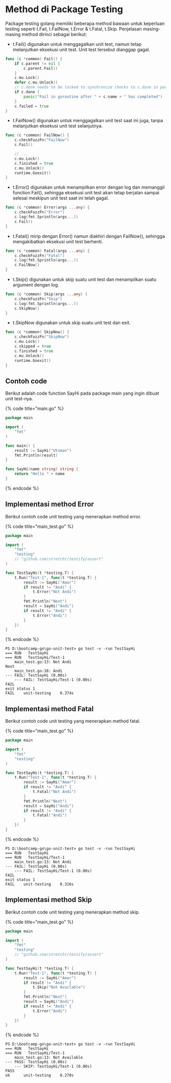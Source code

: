 # Method di Package Testing

Package testing golang memiliki beberapa method bawaan untuk keperluan testing seperti t.Fail, t.FailNow, t.Error & t.Fatal, t.Skip. Penjelasan masing-masing method dirinci sebagai berikut:

* t.Fail() digunakan untuk menggagalkan unit test, namun tetap melanjutkan eksekusi unit test. Unit test tersebut dianggap gagal.

```go
func (c *common) Fail() {
	if c.parent != nil {
		c.parent.Fail()
	}
	c.mu.Lock()
	defer c.mu.Unlock()
	// c.done needs to be locked to synchronize checks to c.done in parent tests.
	if c.done {
		panic("Fail in goroutine after " + c.name + " has completed")
	}
	c.failed = true
}
```

* t.FailNow() digunakan untuk menggagalkan unit test saat ini juga, tanpa melanjutkan eksekusi unit test selanjutnya.

```go
func (c *common) FailNow() {
	c.checkFuzzFn("FailNow")
	c.Fail()

	// ...
	c.mu.Lock()
	c.finished = true
	c.mu.Unlock()
	runtime.Goexit()
}
```

* t.Error() digunakan untuk menampilkan error dengan log dan memanggil function Fail(), sehingga eksekusi unit test akan tetap berjalan sampai selesai meskipun unit test saat ini telah gagal.

```go
func (c *common) Error(args ...any) {
	c.checkFuzzFn("Error")
	c.log(fmt.Sprintln(args...))
	c.Fail()
}
```

* t.Fatal() mirip dengan Error() namun diakhiri dengan FailNow(), sehingga mengakibatkan eksekusi unit test berhenti.

```go
func (c *common) Fatal(args ...any) {
	c.checkFuzzFn("Fatal")
	c.log(fmt.Sprintln(args...))
	c.FailNow()
}
```

* t.Skip() digunakan untuk skip suatu unit test dan menampilkan suatu argument dengan log.

```go
func (c *common) Skip(args ...any) {
	c.checkFuzzFn("Skip")
	c.log(fmt.Sprintln(args...))
	c.SkipNow()
}
```

* t.SkipNow digunakan untuk skip suatu unit test dan exit.

```go
func (c *common) SkipNow() {
	c.checkFuzzFn("SkipNow")
	c.mu.Lock()
	c.skipped = true
	c.finished = true
	c.mu.Unlock()
	runtime.Goexit()
}
```

## Contoh code

Berikut adalah code function SayHi pada package main yang ingin dibuat unit test-nya.

{% code title="main.go" %}
```go
package main

import (
	"fmt"
)

func main() {
	result := SayHi("Utsman")
	fmt.Println(result)
}

func SayHi(name string) string {
	return "Hello " + name
}
```
{% endcode %}

## Implementasi method Error

Berikut contoh code unit testing yang menerapkan method error.

{% code title="main_test.go" %}
```go
package main

import (
	"fmt"
	"testing"
	// "github.com/stretchr/testify/assert"
)

func TestSayHi(t *testing.T) {
	t.Run("Test-1", func(t *testing.T) {
		result := SayHi("Amar")
		if result != "Andi" {
			t.Error("Not Andi")
		}
		fmt.Println("Next")
		result = SayHi("Andi")
		if result != "Andi" {
			t.Error("Andi")
		}
	})
}

```
{% endcode %}

```
PS D:\bootcamp-go\go-unit-test> go test -v -run TestSayHi
=== RUN   TestSayHi
=== RUN   TestSayHi/Test-1
    main_test.go:13: Not Andi
Next
    main_test.go:18: Andi
--- FAIL: TestSayHi (0.00s)
    --- FAIL: TestSayHi/Test-1 (0.00s)
FAIL
exit status 1
FAIL    unit-testing    0.374s
```

## Implementasi method Fatal

Berikut contoh code unit testing yang menerapkan method fatal.

{% code title="main_test.go" %}
```go
package main

import (
	"fmt"
	"testing"
)

func TestSayHi(t *testing.T) {
	t.Run("Test-1", func(t *testing.T) {
		result := SayHi("Amar")
		if result != "Andi" {
			t.Fatal("Not Andi")
		}
		fmt.Println("Next")
		result = SayHi("Andi")
		if result != "Andi" {
			t.Fatal("Andi")
		}
	})
}

```
{% endcode %}

```
PS D:\bootcamp-go\go-unit-test> go test -v -run TestSayHi
=== RUN   TestSayHi
=== RUN   TestSayHi/Test-1
    main_test.go:13: Not Andi
--- FAIL: TestSayHi (0.00s)
    --- FAIL: TestSayHi/Test-1 (0.00s)
FAIL
exit status 1
FAIL    unit-testing    0.316s
```

## Implementasi method Skip

Berikut contoh code unit testing yang menerapkan method skip.

{% code title="main_test.go" %}
```go
package main

import (
	"fmt"
	"testing"
	// "github.com/stretchr/testify/assert"
)

func TestSayHi(t *testing.T) {
	t.Run("Test-1", func(t *testing.T) {
		result := SayHi("Amar")
		if result != "Andi" {
			t.Skip("Not Available")
		}
		fmt.Println("Next")
		result = SayHi("Andi")
		if result != "Andi" {
			t.Error("Andi")
		}
	})
}

```
{% endcode %}

```
PS D:\bootcamp-go\go-unit-test> go test -v -run TestSayHi
=== RUN   TestSayHi
=== RUN   TestSayHi/Test-1
    main_test.go:13: Not Available
--- PASS: TestSayHi (0.00s)
    --- SKIP: TestSayHi/Test-1 (0.00s)
PASS
ok      unit-testing    0.270s
```
